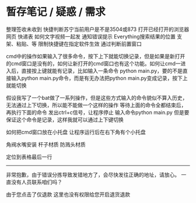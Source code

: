 # 暂存笔记 / 疑惑 / 需求

整理签收未收到
快捷判断苏宁当前用户是不是3504或873
打开已经打开的浏览器网页 快递表
如何文字视频一起发
通知错误提示
Everything搜索结果的位置 支架、粘贴、等
限制快捷键在指定软件生效 通过判断前置窗口

cmd中的操作如果输入了很多命令，按下上下就能切换记录，但是如果是新打开的cmd窗口是没有的，如何让新打开的cmd窗口也有这个功能。如何让cmd一进入后，直接按上键就能有记录，比如输入一条命令 python main.py，要的不是直接输入python main.py命令，而是有无办法把python main.py变成记录，按下上就能切换

假设我写了一个bat做了一系列操作，但是这些方式输入的命令貌似不算入历史，无法通过上下切换，所以能不能做一个这样的操作
等待上面的命令全都结束后，再执行下面的命令
发出ctrl+c信号，让程序停止
输入命令python main.py 但是要保证这个命令是记录，这样我就可以通过上下键切换

如何把cmd窗口放在小托盘
让程序运行后在右下角有个小托盘

角阀水嘴安装
杆子材质
防溅头材质

定位到表格最后一行

-------------

非常抱歉，由于错误分拣导致发错地方了，会尽快发往正确的地址，请放心。
一直没有人员联系咱们吗？

由于您点击了仅退款 这里也没有权限给您开启退货退款 










